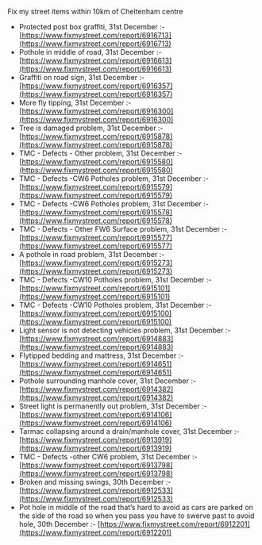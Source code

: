 Fix my street items within 10km of Cheltenham centre

<!-- fix_marker starts -->

- Protected post box graffiti, 31st December :- [https://www.fixmystreet.com/report/6916713](https://www.fixmystreet.com/report/6916713)
- Pothole in middle of road, 31st December :- [https://www.fixmystreet.com/report/6916613](https://www.fixmystreet.com/report/6916613)
- Graffiti on road sign, 31st December :- [https://www.fixmystreet.com/report/6916357](https://www.fixmystreet.com/report/6916357)
- More fly tipping, 31st December :- [https://www.fixmystreet.com/report/6916300](https://www.fixmystreet.com/report/6916300)
- Tree is damaged problem, 31st December :- [https://www.fixmystreet.com/report/6915878](https://www.fixmystreet.com/report/6915878)
- TMC - Defects - Other problem, 31st December :- [https://www.fixmystreet.com/report/6915580](https://www.fixmystreet.com/report/6915580)
- TMC - Defects -CW6 Potholes  problem, 31st December :- [https://www.fixmystreet.com/report/6915579](https://www.fixmystreet.com/report/6915579)
- TMC - Defects -CW6 Potholes  problem, 31st December :- [https://www.fixmystreet.com/report/6915578](https://www.fixmystreet.com/report/6915578)
- TMC - Defects - Other FW6  Surface problem, 31st December :- [https://www.fixmystreet.com/report/6915577](https://www.fixmystreet.com/report/6915577)
- A pothole in road problem, 31st December :- [https://www.fixmystreet.com/report/6915273](https://www.fixmystreet.com/report/6915273)
- TMC - Defects -CW10 Potholes problem, 31st December :- [https://www.fixmystreet.com/report/6915101](https://www.fixmystreet.com/report/6915101)
- TMC - Defects -CW10 Potholes problem, 31st December :- [https://www.fixmystreet.com/report/6915100](https://www.fixmystreet.com/report/6915100)
- Light sensor is not detecting vehicles problem, 31st December :- [https://www.fixmystreet.com/report/6914883](https://www.fixmystreet.com/report/6914883)
- Flytipped bedding and mattress, 31st December :- [https://www.fixmystreet.com/report/6914651](https://www.fixmystreet.com/report/6914651)
- Pothole surrounding manhole cover, 31st December :- [https://www.fixmystreet.com/report/6914382](https://www.fixmystreet.com/report/6914382)
- Street light is permanently out problem, 31st December :- [https://www.fixmystreet.com/report/6914106](https://www.fixmystreet.com/report/6914106)
- Tarmac collapsing around a drain/manhole cover, 31st December :- [https://www.fixmystreet.com/report/6913919](https://www.fixmystreet.com/report/6913919)
- TMC - Defects -other CW6 problem, 31st December :- [https://www.fixmystreet.com/report/6913798](https://www.fixmystreet.com/report/6913798)
- Broken and missing swings, 30th December :- [https://www.fixmystreet.com/report/6912533](https://www.fixmystreet.com/report/6912533)
- Pot hole in middle of the road that’s hard to avoid as cars are parked on the side of the road so when you pass you have to swerve past to avoid hole, 30th December :- [https://www.fixmystreet.com/report/6912201](https://www.fixmystreet.com/report/6912201)

<!-- fix_marker ends -->